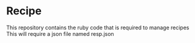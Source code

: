 # Recipe
This repository contains the ruby code that is required to manage recipes
This will require a json file named resp.json 

